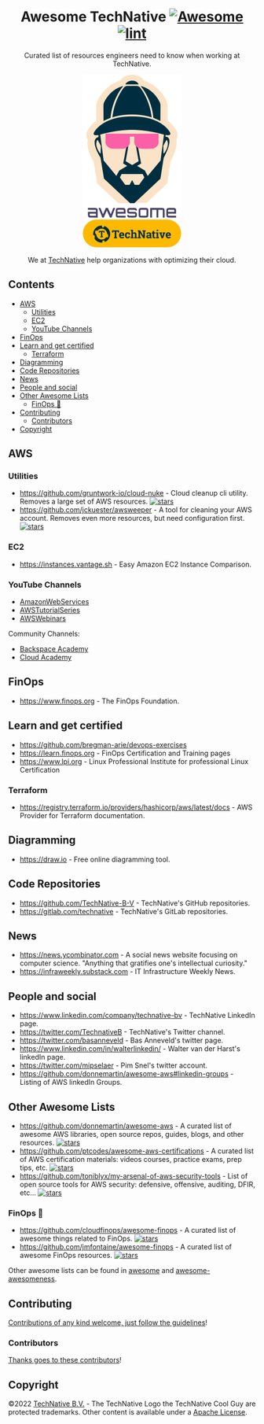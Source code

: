 <div align="center">

<!-- title -->

<!--lint ignore no-dead-urls-->

# Awesome TechNative [![Awesome](https://awesome.re/badge.svg)](https://awesome.re) [![lint](https://github.com/TechNative-B-V/awesome-technative/actions/workflows/lint.yaml/badge.svg)](https://github.com/TechNative-B-V/awesome-technative/actions/workflows/lint.yaml)

<!-- subtitle -->

Curated list of resources engineers need to know when working at TechNative.

<!-- image -->

<a href="" target="_blank" rel="noopener noreferrer">
  <img src="awesome-technative.png" />
</a>

<!-- description -->

We at [TechNative](https://technative.nl) help organizations with optimizing their cloud.

</div>

<!-- TOC -->

## Contents

* [AWS](#aws)
   * [Utilities](#utilities)
   * [EC2](#ec2)
   * [YouTube Channels](#youtube-channels)
* [FinOps](#finops)
* [Learn and get certified](#learn-and-get-certified)
   * [Terraform](#terraform)
* [Diagramming](#diagramming)
* [Code Repositories](#code-repositories)
* [News](#news)
* [People and social](#people-and-social)
* [Other Awesome Lists](#other-awesome-lists)
   * [FinOps <g-emoji class="g-emoji" alias="thinking" fallback-src="https://github.githubassets.com/images/icons/emoji/unicode/1f914.png">🤔</g-emoji>](#finops-)
* [Contributing](#contributing)
   * [Contributors](#contributors)
* [Copyright](#copyright)

<!-- CONTENT -->

## AWS

### Utilities

- https://github.com/gruntwork-io/cloud-nuke - Cloud cleanup cli utility. Removes a large set of AWS resources. [![stars](https://badgen.net/github/stars/gruntwork-io/cloud-nuke)](https://badgen.net/github/stars/gruntwork-io/cloud-nuke)
- https://github.com/jckuester/awsweeper - A tool for cleaning your AWS account. Removes even more resources, but need configuration first. [![stars](https://badgen.net/github/stars/jckuester/awsweeper)](https://badgen.net/github/stars/jckuester/awsweeper)

### EC2

- https://instances.vantage.sh - Easy Amazon EC2 Instance Comparison.

### YouTube Channels

* [AmazonWebServices](https://www.youtube.com/user/AmazonWebServices)
* [AWSTutorialSeries](https://www.youtube.com/user/awstutorialseries)
* [AWSWebinars](https://www.youtube.com/user/AWSwebinars)

Community Channels:

* [Backspace Academy](https://www.youtube.com/channel/UCav3fsasRc5VOqvZiT5avgw)
* [Cloud Academy](https://www.youtube.com/channel/UCeRY0LppLWdxWAymRANTb0g/videos)

## FinOps

- https://www.finops.org - The FinOps Foundation.

## Learn and get certified

- https://github.com/bregman-arie/devops-exercises
- https://learn.finops.org - FinOps Certification and Training pages
- https://www.lpi.org - Linux Professional Institute for professional Linux Certification

### Terraform

- https://registry.terraform.io/providers/hashicorp/aws/latest/docs - AWS Provider for Terraform documentation.

## Diagramming

- https://draw.io - Free online diagramming tool.

## Code Repositories

- https://github.com/TechNative-B-V - TechNative's GitHub repositories.
- https://gitlab.com/technative - TechNative's GitLab repositories.

## News

- https://news.ycombinator.com - A social news website focusing on computer science. "Anything that gratifies one's intellectual curiosity."
- https://infraweekly.substack.com - IT Infrastructure Weekly News.

## People and social

<!-- list people worth following on social sites (Twitter, LinkedIn, GitHub, YouTube etc.) -->

- https://www.linkedin.com/company/technative-bv - TechNative LinkedIn page.
- https://twitter.com/TechnativeB - TechNative's Twitter channel.
- https://twitter.com/basanneveld - Bas Anneveld's twitter page.
- https://www.linkedin.com/in/walterlinkedin/ - Walter van der Harst's linkedIn page.
- https://twitter.com/mipselaer - Pim Snel's twitter account.
- https://github.com/donnemartin/awesome-aws#linkedin-groups - Listing of AWS linkedIn Groups.

## Other Awesome Lists

- https://github.com/donnemartin/awesome-aws - A curated list of awesome AWS libraries, open source repos, guides, blogs, and other resources. [![stars](https://badgen.net/github/stars/donnemartin/awesome-aws)](https://badgen.net/github/stars/donnemartin/awesome-aws)
- https://github.com/ptcodes/awesome-aws-certifications - A curated list of AWS certification materials: videos courses, practice exams, prep tips, etc. [![stars](https://badgen.net/github/stars/ptcodes/awesome-aws-certifications)](https://badgen.net/github/stars/ptcodes/awesome-aws-certifications)
- https://github.com/toniblyx/my-arsenal-of-aws-security-tools - List of open source tools for AWS security: defensive, offensive, auditing, DFIR, etc... [![stars](https://badgen.net/github/stars/toniblyx/my-arsenal-of-aws-security-tools)](https://badgen.net/github/stars/toniblyx/my-arsenal-of-aws-security-tools)

### FinOps 🤔

- https://github.com/cloudfinops/awesome-finops - A curated list of awesome things related to FinOps. [![stars](https://badgen.net/github/stars/cloudfinops/awesome-finops)](https://badgen.net/github/stars/cloudfinops/awesome-finops)
- https://github.com/jmfontaine/awesome-finops - A curated list of awesome FinOps resources. [![stars](https://badgen.net/github/stars/jmfontaine/awesome-finops)](https://badgen.net/github/stars/jmfontaine/awesome-finops)

Other awesome lists can be found in [awesome](https://github.com/sindresorhus/awesome) and [awesome-awesomeness](https://github.com/bayandin/awesome-awesomeness).

## Contributing

[Contributions of any kind welcome, just follow the guidelines](contributing.md)!

### Contributors

[Thanks goes to these contributors](https://github.com/TechNative-B-V/awesome-technative/graphs/contributors)!

## Copyright

©2022 [TechNative B.V.](https://technative.nl) - The TechNative Logo the TechNative Cool Guy are protected trademarks. Other content is available under a [Apache License](./license).
